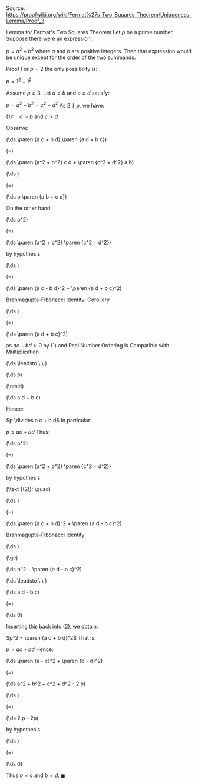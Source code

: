 # 

Source: https://proofwiki.org/wiki/Fermat%27s_Two_Squares_Theorem/Uniqueness_Lemma/Proof_3

Lemma for Fermat's Two Squares Theorem
Let $p$ be a prime number.
Suppose there were an expression:

$p = a^2 + b^2$
where $a$ and $b$ are positive integers.
Then that expression would be unique except for the order of the two summands.


Proof
For $p = 2$ the only possibility is:

$p = 1^2 + 1^2$

Assume $p \ge 3$.
Let $a \ge b$ and $c \ge d$ satisfy:

$p = a^2 + b^2 = c^2 + d^2$
As $2 \nmid p$, we have:

$(1): \quad a > b$ and $c > d$

Observe:














\(\ds \paren {a c + b d} \paren {a d + b c}\)

\(=\)







\(\ds \paren {a^2 + b^2} c d + \paren {c^2 + d^2} a b\)




















\(\ds \)

\(=\)







\(\ds p \paren {a b + c d}\)









On the other hand:














\(\ds p^2\)

\(=\)







\(\ds \paren {a^2 + b^2} \paren {c^2 + d^2}\)





by hypothesis














\(\ds \)

\(=\)







\(\ds \paren {a c - b d}^2 + \paren {a d + b c}^2\)





Brahmagupta-Fibonacci Identity: Corollary














\(\ds \)

\(>\)







\(\ds \paren {a d + b c}^2\)





as $a c - b d > 0$ by $(1)$ and Real Number Ordering is Compatible with Multiplication








\(\ds \leadsto \ \ \)





\(\ds p\)

\(\nmid\)







\(\ds a d + b c\)









Hence:

$p \divides a c + b d$
In particular:

$p \le a c + b d$
Thus:














\(\ds p^2\)

\(=\)







\(\ds \paren {a^2 + b^2} \paren {c^2 + d^2}\)





by hypothesis




\(\text {(2)}: \quad\)









\(\ds \)

\(=\)







\(\ds \paren {a c + b d}^2 + \paren {a d - b c}^2\)





Brahmagupta-Fibonacci Identity














\(\ds \)

\(\ge\)







\(\ds p^2 + \paren {a d - b c}^2\)














\(\ds \leadsto \ \ \)





\(\ds a d - b c\)

\(=\)







\(\ds 0\)









Inserting this back into $(2)$, we obtain:

$p^2 = \paren {a c + b d}^2$
That is:

$p = a c + b d$
Hence:














\(\ds \paren {a - c}^2 + \paren {b - d}^2\)

\(=\)







\(\ds a^2 + b^2 + c^2 + d^2 - 2 p\)




















\(\ds \)

\(=\)







\(\ds 2 p - 2p\)





by hypothesis














\(\ds \)

\(=\)







\(\ds 0\)









Thus $a = c$ and $b = d$.
$\blacksquare$





